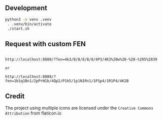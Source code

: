 ## Development
```sh
python3 -m venv .venv 
 . .venv/bin/activate 
 ./start.sh
```
## Request with custom FEN

```

http://localhost:8888/?fen=4k3/8/8/8/8/8/4P3/4K3%20w%20-%20-%205%2039

or

http://localhost:8888/?fen=1b1q1Bn1/2pPrN1b/4Qp2/P1k5/1p1N1Rn1/1P1p4/1R1P4/4K2B
```




## Credit

The project using multiple icons are licensed under the `Creative Commons Attribution` from flaticon.io
